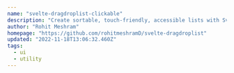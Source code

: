 ```yaml
---
name: "svelte-dragdroplist-clickable"
description: "Create sortable, touch-friendly, accessible lists with Svelte."
author: "Rohit Meshram"
homepage: "https://github.com/rohitmeshramD/svelte-dragdroplist"
updated: "2022-11-18T13:06:32.460Z"
tags: 
  - ui
  - utility
---
```

